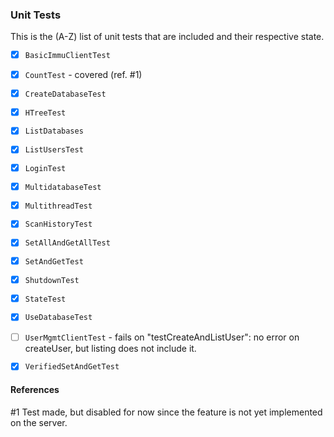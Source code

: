 ### Unit Tests

This is the (A-Z) list of unit tests that are included and their respective state.

- [x] `BasicImmuClientTest`
- [x] `CountTest` - covered (ref. #1)
- [x] `CreateDatabaseTest`
- [x] `HTreeTest`
- [x] `ListDatabases`
- [x] `ListUsersTest`
- [x] `LoginTest`
- [x] `MultidatabaseTest`
- [x] `MultithreadTest`
- [x] `ScanHistoryTest`
- [x] `SetAllAndGetAllTest`
- [x] `SetAndGetTest`
- [x] `ShutdownTest`
- [x] `StateTest`
- [x] `UseDatabaseTest`
- [ ] `UserMgmtClientTest` - fails on "testCreateAndListUser": no error on createUser, but listing does not include it.
- [x] `VerifiedSetAndGetTest`


#### References

#1 Test made, but disabled for now since the feature is not yet implemented on the server.

